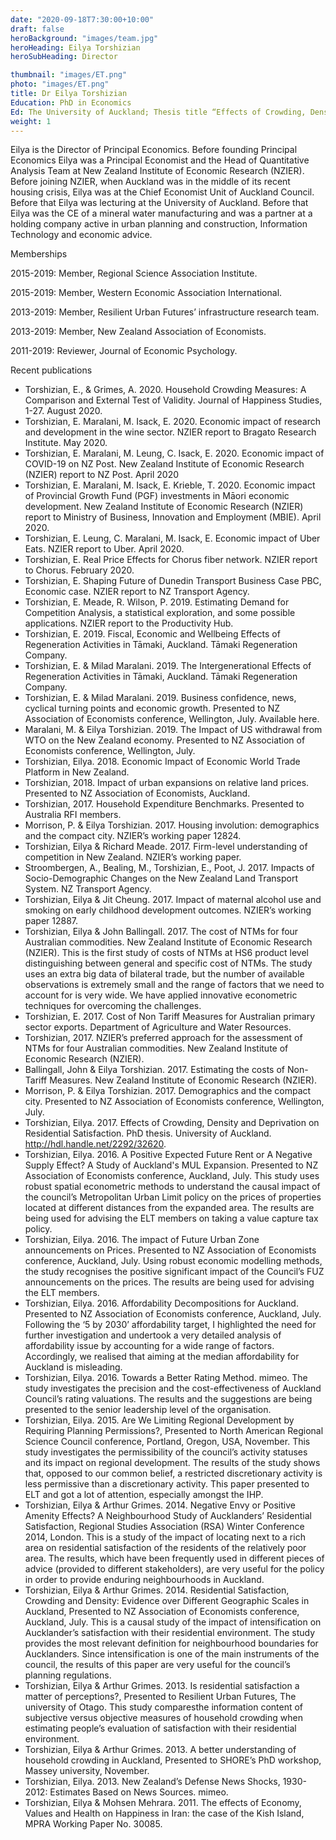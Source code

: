 ```yaml
---
date: "2020-09-18T7:30:00+10:00"
draft: false
heroBackground: "images/team.jpg"
heroHeading: Eilya Torshizian
heroSubHeading: Director

thumbnail: "images/ET.png"
photo: "images/ET.png"
title: Dr Eilya Torshizian
Education: PhD in Economics
Ed: The University of Auckland; Thesis title “Effects of Crowding, Density and Deprivation on Residential Satisfaction”. Supervised by Professor Arthur Grimes.
weight: 1
---
```

Eilya is the Director of Principal Economics. Before founding Principal Economics Eilya was a Principal Economist and the Head of Quantitative Analysis Team at New Zealand Institute of Economic Research (NZIER). Before joining NZIER, when Auckland was in the middle of its recent housing crisis, Eilya was at the Chief Economist Unit of Auckland Council. Before that Eilya was lecturing at the University of Auckland. Before that Eilya was the CE of a mineral water manufacturing and was a partner at a holding company active in urban planning and construction, Information Technology and economic advice.

Memberships

2015-2019:	Member, Regional Science Association Institute.

2015-2019:	Member, Western Economic Association International.

2013-2019:	Member, Resilient Urban Futures’ infrastructure research team.

2013-2019:	Member, New Zealand Association of Economists.

2011-2019:	Reviewer, Journal of Economic Psychology.

Recent publications

-	Torshizian, E., & Grimes, A. 2020. Household Crowding Measures: A Comparison and External Test of Validity. Journal of Happiness Studies, 1-27. August 2020.
-	Torshizian, E. Maralani, M. Isack, E. 2020. Economic impact of research and development in the wine sector. NZIER report to Bragato Research Institute. May 2020.
-	Torshizian, E. Maralani, M. Leung, C. Isack, E. 2020. Economic impact of COVID-19 on NZ Post. New Zealand Institute of Economic Research (NZIER) report to NZ Post. April 2020
-	Torshizian, E. Maralani, M. Isack, E. Krieble, T. 2020. Economic impact of Provincial Growth Fund (PGF) investments in Māori economic development. New Zealand Institute of Economic Research (NZIER) report to Ministry of Business, Innovation and Employment (MBIE). April 2020.
-	Torshizian, E. Leung, C. Maralani, M. Isack, E. Economic impact of Uber Eats. NZIER report to Uber. April 2020.
-	Torshizian, E. Real Price Effects for Chorus fiber network. NZIER report to Chorus. February 2020.
-	Torshizian, E. Shaping Future of Dunedin Transport Business Case PBC, Economic case. NZIER report to NZ Transport Agency.
-	Torshizian, E. Meade, R. Wilson, P. 2019. Estimating Demand for Competition Analysis, a statistical exploration, and some possible applications. NZIER report to the Productivity Hub.
-	Torshizian, E. 2019. Fiscal, Economic and Wellbeing Effects of Regeneration Activities in Tāmaki, Auckland. Tāmaki Regeneration Company.
-	Torshizian, E. & Milad Maralani. 2019. The Intergenerational Effects of Regeneration Activities in Tāmaki, Auckland. Tāmaki Regeneration Company.
-	Torshizian, E. & Milad Maralani. 2019. Business confidence, news, cyclical turning points and economic growth. Presented to NZ Association of Economists conference, Wellington, July. Available here.
-	Maralani, M. & Eilya Torshizian. 2019. The Impact of US withdrawal from WTO on the New Zealand economy.  Presented to NZ Association of Economists conference, Wellington, July.
-	Torshizian, Eilya. 2018. Economic Impact of Economic World Trade Platform in New Zealand.
-	Torshizian, 2018. Impact of urban expansions on relative land prices. Presented to NZ Association of Economists, Auckland.
-	Torshizian, 2017. Household Expenditure Benchmarks. Presented to Australia RFI members.
-	Morrison, P. & Eilya Torshizian. 2017. Housing involution: demographics and the compact city. NZIER’s working paper 12824.
-	Torshizian, Eilya & Richard Meade. 2017. Firm-level understanding of competition in New Zealand. NZIER’s working paper.
-	Stroombergen, A., Bealing, M., Torshizian, E., Poot, J. 2017. Impacts of Socio-Demographic Changes on the New Zealand Land Transport System. NZ Transport Agency.
-	Torshizian, Eilya & Jit Cheung. 2017. Impact of maternal alcohol use and smoking on early childhood development outcomes. NZIER’s working paper 12887.
-	Torshizian, Eilya & John Ballingall. 2017. The cost of NTMs for four Australian commodities. New Zealand Institute of Economic Research (NZIER).
This is the first study of costs of NTMs at HS6 product level distinguishing between general and specific cost of NTMs. The study uses an extra big data of bilateral trade, but the number of available observations is extremely small and the range of factors that we need to account for is very wide. We have applied innovative econometric techniques for overcoming the challenges.
-	Torshizian, E. 2017. Cost of Non Tariff Measures for Australian primary sector exports. Department of Agriculture and Water Resources.
-	Torshizian, 2017. NZIER’s preferred approach for the assessment of NTMs for four Australian commodities. New Zealand Institute of Economic Research (NZIER).
-	Ballingall, John & Eilya Torshizian. 2017. Estimating the costs of Non-Tariff Measures. New Zealand Institute of Economic Research (NZIER).
-	Morrison, P. & Eilya Torshizian. 2017. Demographics and the compact city. Presented to NZ Association of Economists conference, Wellington, July.
-	Torshizian, Eilya. 2017. Effects of Crowding, Density and Deprivation on Residential Satisfaction. PhD thesis. University of Auckland. http://hdl.handle.net/2292/32620.
-	Torshizian, Eilya. 2016. A Positive Expected Future Rent or A Negative Supply Effect? A Study of Auckland's MUL Expansion. Presented to NZ Association of Economists conference, Auckland, July.
This study uses robust spatial econometric methods to understand the causal impact of the council’s Metropolitan Urban Limit policy on the prices of properties located at different distances from the expanded area. The results are being used for advising the ELT members on taking a value capture tax policy.
-	Torshizian, Eilya. 2016. The impact of Future Urban Zone announcements on Prices. Presented to NZ Association of Economists conference, Auckland, July.
Using robust economic modelling methods, the study recognises the positive significant impact of the Council’s FUZ announcements on the prices. The results are being used for advising the ELT members.
-	Torshizian, Eilya. 2016. Affordability Decompositions for Auckland. Presented to NZ Association of Economists conference, Auckland, July.
Following the ‘5 by 2030’ affordability target, I highlighted the need for further investigation and undertook a very detailed analysis of affordability issue by accounting for a wide range of factors. Accordingly, we realised that aiming at the median affordability for Auckland is misleading.
-	Torshizian, Eilya. 2016. Towards a Better Rating Method. mimeo.
The study investigates the precision and the cost-effectiveness of Auckland Council’s rating valuations. The results and the suggestions are being presented to the senior leadership level of the organisation.
-	Torshizian, Eilya. 2015. Are We Limiting Regional Development by Requiring Planning Permissions?, Presented to North American Regional Science Council conference, Portland, Oregon, USA, November.
This study investigates the permissibility of the council’s activity statuses and its impact on regional development. The results of the study shows that, opposed to our common belief, a restricted discretionary activity is less permissive than a discretionary activity. This paper presented to ELT and got a lot of attention, especially amongst the IHP. 
-	Torshizian, Eilya & Arthur Grimes. 2014. Negative Envy or Positive Amenity Effects? A Neighbourhood Study of Aucklanders’ Residential Satisfaction, Regional Studies Association (RSA) Winter Conference 2014, London.
This is a study of the impact of locating next to a rich area on residential satisfaction of the residents of the relatively poor area. The results, which have been frequently used in different pieces of advice (provided to different stakeholders), are very useful for the policy in order to provide enduring neighbourhoods in Auckland.
-	Torshizian, Eilya & Arthur Grimes. 2014. Residential Satisfaction, Crowding and Density: Evidence over Different Geographic Scales in Auckland, Presented to NZ Association of Economists conference, Auckland, July.
This is a causal study of the impact of intensification on Aucklander’s satisfaction with their residential environment. The study provides the most relevant definition for neighbourhood boundaries for Aucklanders. Since intensification is one of the main instruments of the council, the results of this paper are very useful for the council’s planning regulations. 
-	Torshizian, Eilya & Arthur Grimes. 2013. Is residential satisfaction a matter of perceptions?, Presented to Resilient Urban Futures, The university of Otago.
This study comparesthe information content of subjective versus objective measures of household crowding when estimating people’s evaluation of satisfaction with their residential environment.
-	Torshizian, Eilya & Arthur Grimes. 2013. A better understanding of household crowding in Auckland, Presented to SHORE’s PhD workshop, Massey university, November.
-	Torshizian, Eilya. 2013. New Zealand’s Defense News Shocks, 1930-2012: Estimates Based on News Sources. mimeo.
-	Torshizian, Eilya & Mohsen Mehrara. 2011. The effects of Economy, Values and Health on Happiness in Iran: the case of the Kish Island, MPRA Working Paper No. 30085.



    
